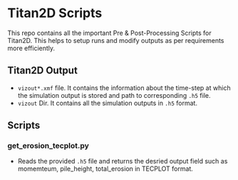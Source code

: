 # Titan2D Scripts
This repo contains all the important Pre & Post-Processing Scripts for Titan2D. This helps to setup runs and modify outputs as per requirements more efficiently. 

## Titan2D Output

- `vizout*.xmf` file. It contains the information about the time-step at which the simulation output is stored and path to corresponding `.h5` file. 
- `vizout` Dir. It contains all the simulation outputs in `.h5` format. 

## Scripts

### get_erosion_tecplot.py

- Reads the provided `.h5` file and returns the desried output field such as momemteum, pile_height, total_erosion in  TECPLOT format.
